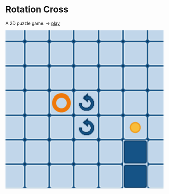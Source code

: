 # Rotation Cross

A 2D puzzle game. -> [play](https://arkark.github.io/RotationCross/)

![](./demo.gif)
